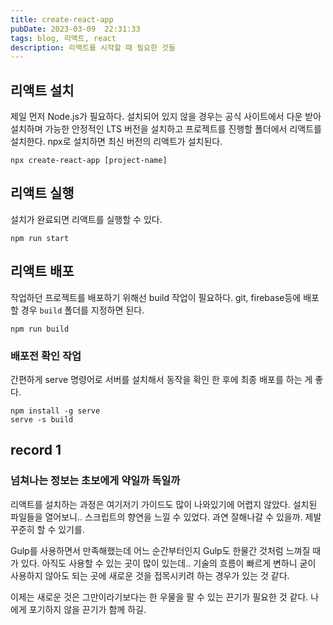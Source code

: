 ```yaml
---
title: create-react-app
pubDate: 2023-03-09  22:31:33
tags: blog, 리액트, react
description: 리액트를 시작할 때 필요한 것들
---
```


## 리액트 설치

제일 먼저 Node.js가 필요하다. 설치되어 있지 않을 경우는 공식 사이트에서 다운 받아 설치하며 가능한 안정적인 LTS 버전을 설치하고 프로젝트를 진행할 폴더에서 리액트를 설치한다. npx로 설치하면 최신 버전의 리액트가 설치된다.

```
npx create-react-app [project-name]
```

## 리액트 실행

설치가 완료되면 리액트를 실행할 수 있다.

```
npm run start
```

## 리액트 배포

작업하던 프로젝트를 배포하기 위해선 build 작업이 필요하다.
git, firebase등에 배포할 경우 `build` 폴더를 지정하면 된다.

```
npm run build
```

### 배포전 확인 작업

간편하게 serve 명령어로 서버를 설치해서 동작을 확인 한 후에 최종 배포를 하는 게 좋다.

```
npm install -g serve
serve -s build
```

## record 1

### 넘쳐나는 정보는 초보에게 약일까 독일까

리액트를 설치하는 과정은 여기저기 가이드도 많이 나와있기에 어렵지 않았다. 설치된 파일들을 열어보니.. 스크립트의 향연을 느낄 수 있었다. 과연 잘해나갈 수 있을까. 제발 꾸준히 할 수 있기를.

Gulp를 사용하면서 만족해했는데 어느 순간부터인지 Gulp도 한물간 것처럼 느껴질 때가 있다. 아직도 사용할 수 있는 곳이 많이 있는데.. 기술의 흐름이 빠르게 변하니 굳이 사용하지 않아도 되는 곳에 새로운 것을 접목시키려 하는 경우가 있는 것 같다.

이제는 새로운 것은 그만이라기보다는 한 우물을 팔 수 있는 끈기가 필요한 것 같다. 나에게 포기하지 않을 끈기가 함께 하길.

